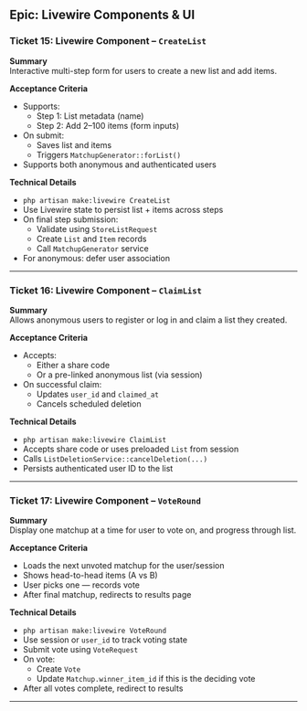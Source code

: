 ## Epic: Livewire Components & UI

### Ticket 15: Livewire Component – `CreateList`
**Summary**  
Interactive multi-step form for users to create a new list and add items.

**Acceptance Criteria**
- Supports:
  - Step 1: List metadata (name)
  - Step 2: Add 2–100 items (form inputs)
- On submit:
  - Saves list and items
  - Triggers `MatchupGenerator::forList()`
- Supports both anonymous and authenticated users

**Technical Details**
- `php artisan make:livewire CreateList`
- Use Livewire state to persist list + items across steps
- On final step submission:
  - Validate using `StoreListRequest`
  - Create `List` and `Item` records
  - Call `MatchupGenerator` service
- For anonymous: defer user association

---

### Ticket 16: Livewire Component – `ClaimList`
**Summary**  
Allows anonymous users to register or log in and claim a list they created.

**Acceptance Criteria**
- Accepts:
  - Either a share code
  - Or a pre-linked anonymous list (via session)
- On successful claim:
  - Updates `user_id` and `claimed_at`
  - Cancels scheduled deletion

**Technical Details**
- `php artisan make:livewire ClaimList`
- Accepts share code or uses preloaded `List` from session
- Calls `ListDeletionService::cancelDeletion(...)`
- Persists authenticated user ID to the list

---

### Ticket 17: Livewire Component – `VoteRound`
**Summary**  
Display one matchup at a time for user to vote on, and progress through list.

**Acceptance Criteria**
- Loads the next unvoted matchup for the user/session
- Shows head-to-head items (A vs B)
- User picks one — records vote
- After final matchup, redirects to results page

**Technical Details**
- `php artisan make:livewire VoteRound`
- Use session or `user_id` to track voting state
- Submit vote using `VoteRequest`
- On vote:
  - Create `Vote`
  - Update `Matchup.winner_item_id` if this is the deciding vote
- After all votes complete, redirect to results

---